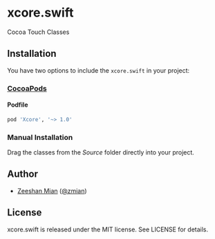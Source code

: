 # xcore.swift
Cocoa Touch Classes

## Installation
You have two options to include the `xcore.swift` in your project:

### [CocoaPods](http://cocoapods.org/)

#### Podfile

```ruby
pod 'Xcore', '~> 1.0'
```

### Manual Installation
Drag the classes from the *Source* folder directly into your project.

## Author

- [Zeeshan Mian](https://github.com/zmian) ([@zmian](https://twitter.com/zmian))

## License

xcore.swift is released under the MIT license. See LICENSE for details.
